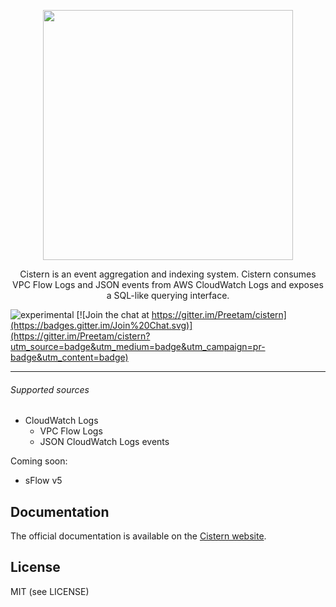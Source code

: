 <p align="center">
<img src='https://user-images.githubusercontent.com/379404/30030273-940a4d4e-915a-11e7-89be-f0c2e066ecf8.png' width=400/>
</p>

<p align="center">
Cistern is an event aggregation and indexing system. Cistern consumes VPC Flow Logs and JSON events
from AWS CloudWatch Logs and exposes a SQL-like querying interface.
</p>

![experimental](https://img.shields.io/badge/status-experimental-orange.svg)
[![Join the chat at https://gitter.im/Preetam/cistern](https://badges.gitter.im/Join%20Chat.svg)](https://gitter.im/Preetam/cistern?utm_source=badge&utm_medium=badge&utm_campaign=pr-badge&utm_content=badge)

---

###### Supported sources

* CloudWatch Logs
  * VPC Flow Logs
  * JSON CloudWatch Logs events

Coming soon:
* sFlow v5

## Documentation

The official documentation is available on the [Cistern website](https://cistern.github.io/docs/).

## License

MIT (see LICENSE)
